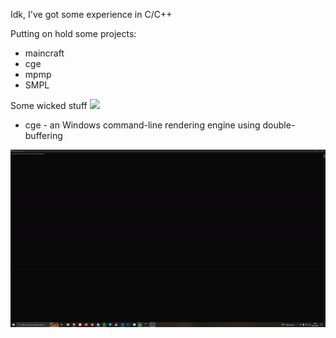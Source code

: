 Idk, I've got some experience in C/C++

Putting on hold some projects:
- maincraft
- cge
- mpmp
- SMPL

Some wicked stuff ![](https://cdn.frankerfacez.com/emoticon/457124/1)

- cge - an Windows command-line rendering engine using double-buffering

![](gif/cge.gif)
